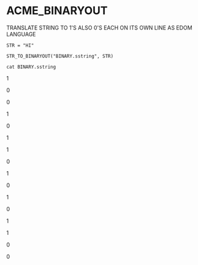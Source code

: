 # ACME_BINARYOUT
TRANSLATE STRING TO 1'S ALSO 0'S EACH ON ITS OWN LINE AS EDOM LANGUAGE

`STR = "HI"`

`STR_TO_BINARYOUT("BINARY.sstring", STR)`

`cat BINARY.sstring`

1

0

0

1

0

1

1

0

1

0

1

0

1

1

0

0

